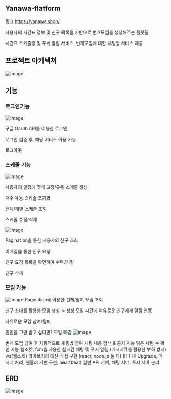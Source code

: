 
Yanawa-flatform
-
링크 https://yanawa.shop/

사용자의 시간표 정보 및 친구 목록을 기반으로  번개모임을 생성해주는 플랫폼

시간표 스케줄링 및 푸쉬 알림 서비스, 번개모임에 대한 채팅방 서비스 제공





프로젝트 아키텍쳐
-
![image](https://github.com/user-attachments/assets/947d47f2-4469-4c1c-a09c-3d69b4c29ee5)


기능
-
### 로그인기능 ###
![image](https://github.com/user-attachments/assets/c4b0d309-1dca-44b1-8d19-a25399bf2c8c)

구글 Oauth API를 이용한 로그인

로그인 검증 후, 해당 서비스 이용 가능

로그아웃

### 스케줄 기능 ###
![image](https://github.com/user-attachments/assets/8638cd70-3f73-4208-8d57-b24ecb5733a1)

사용자의 일정에 맞게 고정/유동 스케줄 생성

매주 유동 스케줄 초기화

전체/개별 스케줄 조회

스케줄 수정/삭제

![image](https://github.com/user-attachments/assets/b8c88283-e272-44a8-85ef-8f57462c860c)

Pagination을 통한 사용자의 친구 조회 

이메일을 통한 친구 요청

친구  요청 목록을 확인하여 수락/거절

친구 삭제

### 모임 기능 ###
![image](https://github.com/user-attachments/assets/79345bf1-87d8-47c5-8640-eecef6c117aa)
Pagination을 이용한 전체/참여 모임 조회

친구 초대를 활용한 모임 생성-> 생성 모임 시간에 여유로운 친구에게 알림 연동

자유로운 모임 참여/탈퇴

인원을 그만 받고 싶다면? 모임 마감
![image](https://github.com/user-attachments/assets/2fcbd4b4-914f-40cd-946f-934e80625d12)

번개 모임 참여 후 자동적으로 채팅방 참여
채팅 내용 검색 & 공지 기능
읽은 사람 수 확인 가능
웹소켓, fcm을 사용한 
실시간 채팅 및 푸시 알림
(메시지큐를 활용한 부하 방지) 
ws(웹소켓) 라이브러리 대신 직접 구현
(reacr, node.js 둘 다)
 (HTTP Upgrade, 메시지 처리, 
핸들러 기반 구현, heartbeat)
일반 API 서버, 채팅 서버, 푸시 서버 분리

ERD
-
![image](https://github.com/user-attachments/assets/a6305ff6-ac1d-4ad8-9e0d-b04878438add)


